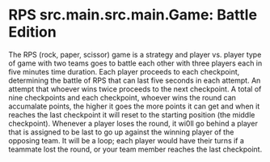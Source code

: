 # RPS src.main.src.main.Game: Battle Edition

The RPS (rock, paper, scissor) game is a strategy and player vs. player type of game with two teams goes to battle each other with three players each in five minutes time duration. Each player proceeds to each checkpoint, determining the battle of RPS that can last five seconds in each attempt. An attempt that whoever wins twice proceeds to the next checkpoint. A total of nine checkpoints and each checkpoint, whoever wins the round can accumalate points, the higher it goes the more points it can get and when it reaches the last checkpoint it will reset to the starting position (the middle checkpoint). Whenever a player loses the round, it wi0ll go behind a player that is assigned to be last to go up against the winning player of the opposing team. It will be a loop; each player would have their turns if a teammate lost the round, or your team member reaches the last checkpoint.
